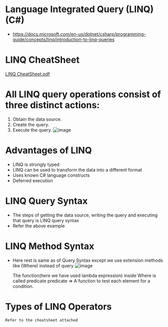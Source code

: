 # Language Integrated Query (LINQ) (C#)
- https://docs.microsoft.com/en-us/dotnet/csharp/programming-guide/concepts/linq/introduction-to-linq-queries
# LINQ CheatSheet
[LINQ CheatSheet.pdf](https://github.com/redprakash/wx-csharp/files/9131020/LINQ.CheatSheet.pdf)

# All LINQ query operations consist of three distinct actions:
  1. Obtain the data source.
  2. Create the query.
  3. Execute the query.
![image](https://user-images.githubusercontent.com/11143215/179476743-2e6625d2-b40a-4d88-bd0d-9c8a52ac2510.png)

# Advantages of LINQ
- LINQ is strongly typed
- LINQ can be used to transform the data into a different format
- Uses known C# language constructs
- Deferred execution

# LINQ Query Syntax
- The steps of getting the data source, writing the query and executing that query is LINQ query syntax
- Refer the above example

# LINQ Method Syntax
- Here rest is same as of Query Syntax except we use extension methods like (Where) instead of query
![image](https://user-images.githubusercontent.com/11143215/179482222-893bf7c2-2395-437c-b972-9d0d28ed27df.png)
    
    The function(here we have used lambda expression) inside Where is called predicate
    predicate => A function to test each element for a condition.

# Types of LINQ Operators
    Refer to the cheatsheet attached
